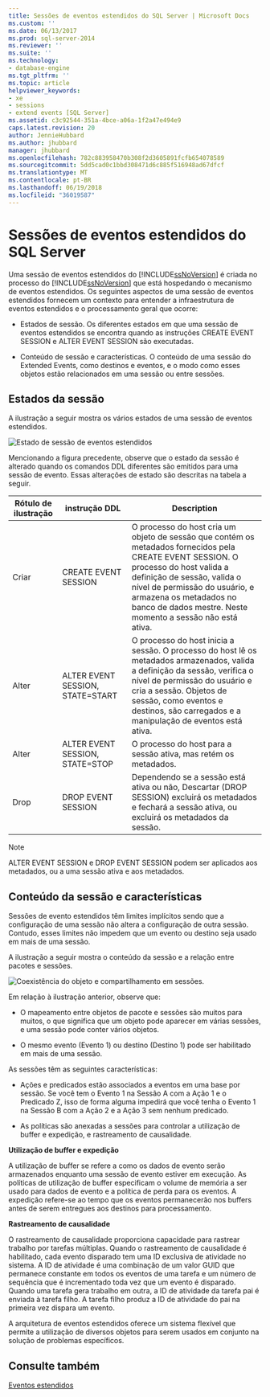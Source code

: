 ```yaml
---
title: Sessões de eventos estendidos do SQL Server | Microsoft Docs
ms.custom: ''
ms.date: 06/13/2017
ms.prod: sql-server-2014
ms.reviewer: ''
ms.suite: ''
ms.technology:
- database-engine
ms.tgt_pltfrm: ''
ms.topic: article
helpviewer_keywords:
- xe
- sessions
- extend events [SQL Server]
ms.assetid: c3c92544-351a-4bce-a06a-1f2a47e494e9
caps.latest.revision: 20
author: JennieHubbard
ms.author: jhubbard
manager: jhubbard
ms.openlocfilehash: 782c883958470b308f2d3605891fcfb654078589
ms.sourcegitcommit: 5dd5cad0c1bbd308471d6c885f516948ad67dfcf
ms.translationtype: MT
ms.contentlocale: pt-BR
ms.lasthandoff: 06/19/2018
ms.locfileid: "36019587"
---
```

# <a name="sql-server-extended-events-sessions"></a>Sessões de eventos estendidos do SQL Server
  Uma sessão de eventos estendidos do [!INCLUDE[ssNoVersion](../../../includes/ssnoversion-md.md)] é criada no processo do [!INCLUDE[ssNoVersion](../../../includes/ssnoversion-md.md)] que está hospedando o mecanismo de eventos estendidos. Os seguintes aspectos de uma sessão de eventos estendidos fornecem um contexto para entender a infraestrutura de eventos estendidos e o processamento geral que ocorre:  
  
-   Estados de sessão. Os diferentes estados em que uma sessão de eventos estendidos se encontra quando as instruções CREATE EVENT SESSION e ALTER EVENT SESSION são executadas.  
  
-   Conteúdo de sessão e características. O conteúdo de uma sessão do Extended Events, como destinos e eventos, e o modo como esses objetos estão relacionados em uma sessão ou entre sessões.  
  
## <a name="session-states"></a>Estados da sessão  
 A ilustração a seguir mostra os vários estados de uma sessão de eventos estendidos.  
  
 ![Estado de sessão de eventos estendidos](../../database-engine/media/xesessionstate.gif "Estado de sessão de eventos estendidos")  
  
 Mencionando a figura precedente, observe que o estado da sessão é alterado quando os comandos DDL diferentes são emitidos para uma sessão de evento. Essas alterações de estado são descritas na tabela a seguir.  
  
|Rótulo de ilustração|instrução DDL|Description|  
|------------------------|-------------------|-----------------|  
|Criar|CREATE EVENT SESSION|O processo do host cria um objeto de sessão que contém os metadados fornecidos pela CREATE EVENT SESSION. O processo do host valida a definição de sessão, valida o nível de permissão do usuário, e armazena os metadados no banco de dados mestre. Neste momento a sessão não está ativa.|  
|Alter|ALTER EVENT SESSION, STATE=START|O processo do host inicia a sessão. O processo do host lê os metadados armazenados, valida a definição da sessão, verifica o nível de permissão do usuário e cria a sessão. Objetos de sessão, como eventos e destinos, são carregados e a manipulação de eventos está ativa.|  
|Alter|ALTER EVENT SESSION, STATE=STOP|O processo do host para a sessão ativa, mas retém os metadados.|  
|Drop|DROP EVENT SESSION|Dependendo se a sessão está ativa ou não, Descartar (DROP SESSION) excluirá os metadados e fechará a sessão ativa, ou excluirá os metadados da sessão.|  
  
> [!NOTE]  
>  ALTER EVENT SESSION e DROP EVENT SESSION podem ser aplicados aos metadados, ou a uma sessão ativa e aos metadados.  
  
## <a name="session-content-and-characteristics"></a>Conteúdo da sessão e características  
 Sessões de evento estendidos têm limites implícitos sendo que a configuração de uma sessão não altera a configuração de outra sessão. Contudo, esses limites não impedem que um evento ou destino seja usado em mais de uma sessão.  
  
 A ilustração a seguir mostra o conteúdo da sessão e a relação entre pacotes e sessões.  
  
 ![Coexistência do objeto e compartilhamento em sessões.](../../database-engine/media/xesessions.gif "Coexistência do objeto e compartilhamento em sessões.")  
  
 Em relação à ilustração anterior, observe que:  
  
-   O mapeamento entre objetos de pacote e sessões são muitos para muitos, o que significa que um objeto pode aparecer em várias sessões, e uma sessão pode conter vários objetos.  
  
-   O mesmo evento (Evento 1) ou destino (Destino 1) pode ser habilitado em mais de uma sessão.  
  
 As sessões têm as seguintes características:  
  
-   Ações e predicados estão associados a eventos em uma base por sessão. Se você tem o Evento 1 na Sessão A com a Ação 1 e o Predicado Z, isso de forma alguma impedirá que você tenha o Evento 1 na Sessão B com a Ação 2 e a Ação 3 sem nenhum predicado.  
  
-   As políticas são anexadas a sessões para controlar a utilização de buffer e expedição, e rastreamento de causalidade.  
  
 **Utilização de buffer e expedição**  
  
 A utilização de buffer se refere a como os dados de evento serão armazenados enquanto uma sessão de evento estiver em execução.  As políticas de utilização de buffer especificam o volume de memória a ser usado para dados de evento e a política de perda para os eventos. A expedição refere-se ao tempo que os eventos permanecerão nos buffers antes de serem entregues aos destinos para processamento.  
  
 **Rastreamento de causalidade**  
  
 O rastreamento de causalidade proporciona capacidade para rastrear trabalho por tarefas múltiplas. Quando o rastreamento de causalidade é habilitado, cada evento disparado tem uma ID exclusiva de atividade no sistema. A ID de atividade é uma combinação de um valor GUID que permanece constante em todos os eventos de uma tarefa e um número de sequência que é incrementado toda vez que um evento é disparado. Quando uma tarefa gera trabalho em outra, a ID de atividade da tarefa pai é enviada à tarefa filho. A tarefa filho produz a ID de atividade do pai na primeira vez dispara um evento.  
  
 A arquitetura de eventos estendidos oferece um sistema flexível que permite a utilização de diversos objetos para serem usados em conjunto na solução de problemas específicos.  
  
## <a name="see-also"></a>Consulte também  
 [Eventos estendidos](extended-events.md)  
  
  